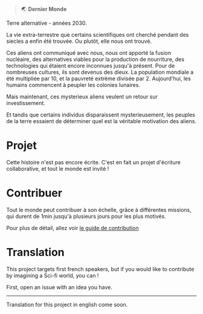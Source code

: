 > 🌏 **Dernier Monde**

Terre alternative - années 2030.

La vie extra-terrestre que certains scientifiques ont cherché pendant des siecles a enfin été trouvée.
Ou plutôt, elle nous ont trouvé.

Ces aliens ont communiqué avec nous, nous ont apporté la fusion nucléaire, des alternatives viables pour la production de nourriture, des technologies qui étaient encore inconnues jusqu'à présent.
Pour de nombreuses cultures, ils sont devenus des dieux.
La population mondiale a été multipliée par 10, et la pauvreté extrème divisée par 2.
Aujourd'hui, les humains commencent à peupler les colonies lunaires.

Mais maintenant, ces mysterieux aliens veulent un retour sur investissement.

Et tandis que certains individus disparaissent mysterieusement, les peuples de la terre essaient de déterminer quel est la véritable motivation des aliens.

# Projet

Cette histoire n'est pas encore écrite.
C'est en fait un projet d'écriture collaborative, et tout le monde est invité !

# Contribuer

Tout le monde peut contribuer à son échelle, grâce à différentes missions, qui durent de 1min jusqu'à plusieurs jours pour les plus motivés.

Pour plus de détail, allez voir [le guide de contribution](CONTRIBUTING.md)

# Translation

This project targets first french speakers, but if you would like to contribute by imagining a Sci-fi world, you can !

First, open an issue with an idea you have.

---

Translation for this project in english come soon.
